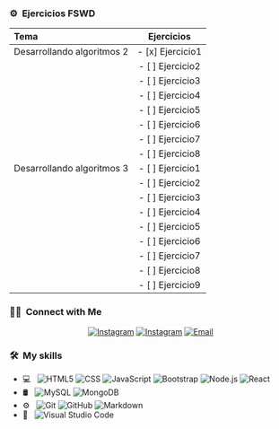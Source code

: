 <h3> ⚙️ &nbsp;Ejercicios FSWD </h3>

| Tema                          | Ejercicios       |
|:------------------------------|:----------------:|
| Desarrollando algoritmos 2    | - [x] Ejercicio1 |
|                               | - [ ] Ejercicio2 |
|                               | - [ ] Ejercicio3 |
|                               | - [ ] Ejercicio4 |
|                               | - [ ] Ejercicio5 |
|                               | - [ ] Ejercicio6 |
|                               | - [ ] Ejercicio7 |
|                               | - [ ] Ejercicio8 |
| Desarrollando algoritmos 3    | - [ ] Ejercicio1 |
|                               | - [ ] Ejercicio2 |
|                               | - [ ] Ejercicio3 |
|                               | - [ ] Ejercicio4 |
|                               | - [ ] Ejercicio5 |
|                               | - [ ] Ejercicio6 |
|                               | - [ ] Ejercicio7 |
|                               | - [ ] Ejercicio8 |
|                               | - [ ] Ejercicio9 |


<h3> 🤝🏻 &nbsp;Connect with Me </h3>

<p align="center">
<a href="https://www.linkedin.com/in/josep-tarrés-toneu-63003040/"><img alt="Instagram" src="https://img.shields.io/badge/LinkedIn-Josep Tarrés-blue?style=flat-square&logo=linkedin"></a>
  <a href="https://www.instagram.com/joseptarres/"><img alt="Instagram" src="https://img.shields.io/badge/Instagram-joseptarres-blue?style=flat-square&logo=instagram"></a>
<a href="mailto:joseptarrestoneu@gmail.com"><img alt="Email" src="https://img.shields.io/badge/Email-joseptarrestoneu@gmail.com-blue?style=flat-square&logo=gmail"></a>
</p>

<h3> 🛠 &nbsp;My skills</h3>

- 💻 &nbsp;
  ![HTML5](https://img.shields.io/badge/-HTML5-333333?style=flat&logo=HTML5)
  ![CSS](https://img.shields.io/badge/-CSS-333333?style=flat&logo=CSS3&logoColor=1572B6)
  ![JavaScript](https://img.shields.io/badge/-JavaScript-333333?style=flat&logo=javascript)
  ![Bootstrap](https://img.shields.io/badge/-Bootstrap-333333?style=flat&logo=bootstrap&logoColor=563D7C)
  ![Node.js](https://img.shields.io/badge/-Node.js-333333?style=flat&logo=node.js)
  ![React](https://img.shields.io/badge/-React-333333?style=flat&logo=react)
- 🛢 &nbsp;
  ![MySQL](https://img.shields.io/badge/-MySQL-333333?style=flat&logo=mysql)
  ![MongoDB](https://img.shields.io/badge/-MongoDB-333333?style=flat&logo=mongodb)
- ⚙️ &nbsp;
  ![Git](https://img.shields.io/badge/-Git-333333?style=flat&logo=git)
  ![GitHub](https://img.shields.io/badge/-GitHub-333333?style=flat&logo=github)
  ![Markdown](https://img.shields.io/badge/-Markdown-333333?style=flat&logo=markdown)
- 🔧 &nbsp;
  ![Visual Studio Code](https://img.shields.io/badge/-Visual%20Studio%20Code-333333?style=flat&logo=visual-studio-code&logoColor=007ACC)
